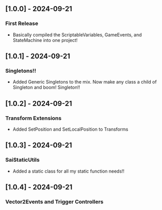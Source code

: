 ## [1.0.0] - 2024-09-21
### First Release
- Basically compiled the ScriptableVariables, GameEvents, and StateMachine into one project!

## [1.0.1] - 2024-09-21
### Singletons!!
- Added Generic Singletons to the mix. Now make any class a child of Singleton<T> and boom! Singleton!!

## [1.0.2] - 2024-09-21
### Transform Extensions
- Added SetPosition and SetLocalPosition to Transforms

## [1.0.3] - 2024-09-21
### SaiStaticUtils
- Added a static class for all my static function needs!!

## [1.0.4] - 2024-09-21
### Vector2Events and Trigger Controllers